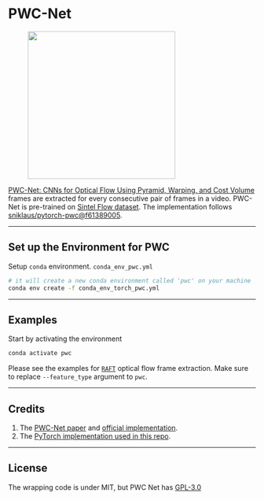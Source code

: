 # PWC-Net
<figure>
  <img src="../../_assets/pwc.png" width="300" />
</figure>

[PWC-Net: CNNs for Optical Flow Using Pyramid, Warping, and Cost Volume](https://arxiv.org/abs/1709.02371) frames are extracted for every consecutive pair of frames in a video. PWC-Net is pre-trained on [Sintel Flow dataset](http://sintel.is.tue.mpg.de/). The implementation follows [sniklaus/pytorch-pwc@f61389005](https://github.com/sniklaus/pytorch-pwc/tree/f6138900578214ab4e3daef6743b88f7824293be).

---

## Set up the Environment for PWC
Setup `conda` environment. `conda_env_pwc.yml`
```bash
# it will create a new conda environment called 'pwc' on your machine
conda env create -f conda_env_torch_pwc.yml
```

---

## Examples
Start by activating the environment
```bash
conda activate pwc
```

Please see the examples for [`RAFT`](raft.md) optical flow frame extraction. Make sure to replace `--feature_type` argument to `pwc`.

---

## Credits
1. The [PWC-Net paper](https://arxiv.org/abs/1709.02371) and [official implementation](https://github.com/NVlabs/PWC-Net).
2. The [PyTorch implementation used in this repo](https://github.com/sniklaus/pytorch-pwc/tree/f6138900578214ab4e3daef6743b88f7824293be).

---

## License
The wrapping code is under MIT, but PWC Net has [GPL-3.0](https://github.com/sniklaus/pytorch-pwc/blob/f6138900578214ab4e3daef6743b88f7824293be/LICENSE)
